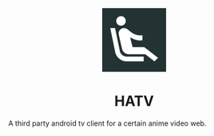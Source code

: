 <div align="center">
  <img src="app/src/main/ic_launcher-playstore.png" width="128px" height="128px"/>
  <h1>HATV</h1>
</div>

A third party android tv client for a certain anime video web.
